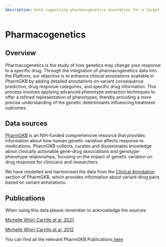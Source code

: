 ```yaml
---
description: Data supporting pharmacogenetics annotation for a target
---
```


# Pharmacogenetics

## Overview

Pharmacogenetics is the study of how genetics may change your response to a specific drug. Through the integration of pharmacogenetics data into the Platform, our objective is to enhance clinical annotations available in PharmGKB by adding detailed annotations on variant consequence prediction, drug response categories, and specific drug information. This process involves applying advanced phenotype extraction techniques to offer a refined representation of phenotypes, thereby providing a more precise understanding of the genetic determinants influencing treatment outcomes.

## Data sources

[PharmGKB](https://www.pharmgkb.org/) is an NIH-funded comprehensive resource that provides information about how human genetic variation affects response to medications. PharmGKB collects, curates and disseminates knowledge about clinically actionable gene-drug associations and genotype-phenotype relationships, focusing on the impact of genetic variation on drug response for clinicians and researchers.

We have modelled and harmonised the data from the [Clinical Annotation](https://www.pharmgkb.org/clinicalAnnotations) section of PharmGKB, which provides information about variant-drug pairs based on variant annotations.

## Publications

When using this data please remember to acknowledge the sources:

[Michelle Whirl-Carrillo et al, 2021](https://pubmed.ncbi.nlm.nih.gov/34216021/)

[Michelle Whirl-Carrillo et al, 2012 ](https://pubmed.ncbi.nlm.nih.gov/22992668/)

You can find all the relevant PharmGKB Publications[ here](https://www.pharmgkb.org/page/citingPharmgkb)

